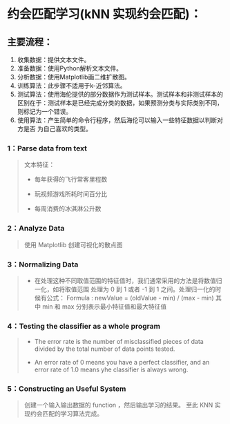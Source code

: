# 约会匹配学习(kNN 实现约会匹配)：
## 主要流程：
1. 收集数据：提供文本文件。
2. 准备数据：使用Python解析文本文件。
3. 分析数据：使用Matplotlib画二维扩散图。
4. 训练算法：此步骤不适用于k-近邻算法。
5. 测试算法：使用海伦提供的部分数据作为测试样本。测试样本和非测试样本的区别在于：测试样本是已经完成分类的数据，如果预测分类与实际类别不同，则标记为一个错误。
6. 使用算法：产生简单的命令行程序，然后海伦可以输入一些特征数据以判断对方是否 为自己喜欢的类型。




### 1：Parse data from text
>文本特征：
>
> - 每年获得的飞行常客里程数 
>
> - 玩视频游戏所耗时间百分比 
>
> - 每周消费的冰淇淋公升数


### 2：Analyze Data
> 使用 Matplotlib 创建可视化的散点图


### 3：Normalizing Data
> - 在处理这种不同取值范围的特征值时，我们通常采用的方法是将数值归一化，如将取值范围
> 处理为 0 到 1 或者 -1 到 1 之间。处理归一化的时候有公式：
> Formula : newValue = (oldValue - min) / (max - min)
> 其中 min 和 max 分别表示最小特征值和最大特征值
> 


### 4：Testing the classifier as a whole program
> - The error rate is the number of misclassified pieces of data
> divided by the total number of data points tested.
>
> - An error rate of 0 means you have a perfect classifier,
> and an error rate of 1.0 means yhe classifier is always wrong.


### 5：Constructing an Useful System
> 创建一个输入输出数据的 function ，然后输出学习的结果。
> 至此 KNN 实现约会匹配的学习算法完成。
